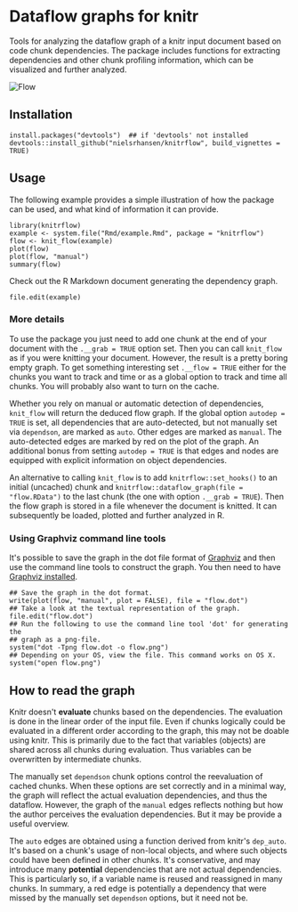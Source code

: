 # Dataflow graphs for knitr

Tools for analyzing the dataflow graph
of a knitr input document based on code chunk dependencies. The
package includes functions for extracting dependencies and other
chunk profiling information, which can be visualized and further analyzed.

![Flow](https://nielsrhansen.github.com/img/flow.png)

## Installation

```
install.packages("devtools")  ## if 'devtools' not installed
devtools::install_github("nielsrhansen/knitrflow", build_vignettes = TRUE)
```

## Usage

The following example provides a simple illustration of how 
the package can be used, and what kind of information it can provide.

```
library(knitrflow)
example <- system.file("Rmd/example.Rmd", package = "knitrflow")
flow <- knit_flow(example)
plot(flow)
plot(flow, "manual")
summary(flow)
```

Check out the R Markdown document generating the dependency graph.

```
file.edit(example)
```

### More details

To use the package you just need to add one chunk at the end of your 
document with the  `.__grab = TRUE` option set. Then you can call `knit_flow` 
as if you were knitting your document. However, the result is a pretty boring 
empty graph. To get something interesting set `.__flow = TRUE` either for the 
chunks you want to track and time or as a global option to track and time all chunks.
You will probably also want to turn on the cache. 

Whether you rely on manual or automatic detection of dependencies, `knit_flow` 
will return the deduced flow graph. If the global option `autodep = TRUE` is set,
all dependencies that are auto-detected, but not manually set via `dependson`, are
marked as `auto`. Other edges are marked as `manual`. The auto-detected edges 
are marked by red on the plot of the graph. An additional bonus from setting `autodep = TRUE`
is that edges and nodes are equipped with explicit information on object dependencies. 

An alternative to calling `knit_flow` is to add `knitrflow::set_hooks()` to 
an initial (uncached) chunk and `knitrflow::dataflow_graph(file = "flow.RData")` 
to the last chunk (the one with option `.__grab = TRUE`). Then the flow graph
is stored in a file whenever the document is knitted. It can subsequently be loaded, 
plotted and further analyzed in R. 

### Using Graphviz command line tools

It's possible to save the graph in the dot file format of [Graphviz](http://www.graphviz.org) and 
then use the command line tools to construct the graph. You then need to have 
[Graphviz installed](http://www.graphviz.org/Download..php). 

```
## Save the graph in the dot format.
write(plot(flow, "manual", plot = FALSE), file = "flow.dot")
## Take a look at the textual representation of the graph.
file.edit("flow.dot")
## Run the following to use the command line tool 'dot' for generating the 
## graph as a png-file.
system("dot -Tpng flow.dot -o flow.png")
## Depending on your OS, view the file. This command works on OS X.
system("open flow.png")
```

## How to read the graph

Knitr doesn't **evaluate** chunks based on the dependencies. The evaluation is 
done in the linear order of the input file. Even if chunks logically could be 
evaluated in a different order according to the graph, this may not be doable 
using knitr. This is primarily due to the fact that variables (objects) are shared across all 
chunks during evaluation. Thus variables can be overwritten by intermediate chunks. 

The manually set `dependson` chunk options control the reevaluation of cached chunks. 
When these options are set correctly and in a minimal way, the graph will reflect the 
actual evaluation dependencies, and thus the dataflow. However, the graph of the `manual`
edges reflects nothing but how the author perceives the evaluation dependencies. But 
it may be provide a useful overview.

The `auto` edges are obtained using a function derived from knitr's `dep_auto`. It's based 
on a chunk's usage of non-local objects, and where such objects could have been defined in 
other chunks. It's conservative, and may introduce many **potential** dependencies that are 
not actual dependencies. This is particularly so, if a variable name is reused and 
reassigned in many chunks. In summary, a red edge is potentially a dependency that were 
missed by the manually set `dependson` options, but it need not be. 









